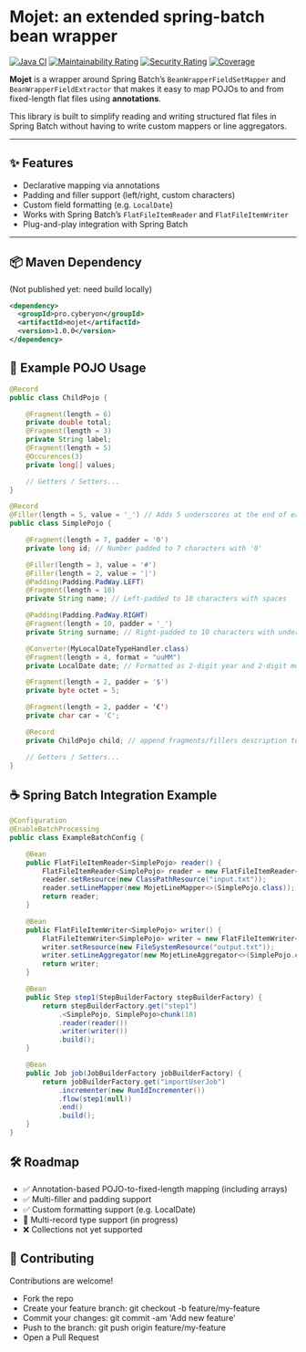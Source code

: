 # Mojet: an extended spring-batch bean wrapper
[![Java CI](https://github.com/gchauvet/mojet/actions/workflows/maven.yml/badge.svg)](https://github.com/gchauvet/mojet/actions/workflows/maven.yml) [![Maintainability Rating](https://sonarcloud.io/api/project_badges/measure?project=gchauvet_mojet&metric=sqale_rating)](https://sonarcloud.io/dashboard?id=gchauvet_mojet) [![Security Rating](https://sonarcloud.io/api/project_badges/measure?project=gchauvet_mojet&metric=security_rating)](https://sonarcloud.io/dashboard?id=gchauvet_mojet) [![Coverage](https://sonarcloud.io/api/project_badges/measure?project=gchauvet_mojet&metric=coverage)](https://sonarcloud.io/dashboard?id=gchauvet_mojet)

**Mojet** is a wrapper around Spring Batch’s `BeanWrapperFieldSetMapper` and `BeanWrapperFieldExtractor` that makes it easy to map POJOs to and from fixed-length flat files using **annotations**.

This library is built to simplify reading and writing structured flat files in Spring Batch without having to write custom mappers or line aggregators.

---

## ✨ Features

- Declarative mapping via annotations
- Padding and filler support (left/right, custom characters)
- Custom field formatting (e.g. `LocalDate`)
- Works with Spring Batch’s `FlatFileItemReader` and `FlatFileItemWriter`
- Plug-and-play integration with Spring Batch

---

## 📦 Maven Dependency
(Not published yet: need build locally)
```xml
<dependency>
  <groupId>pro.cyberyon</groupId>
  <artifactId>mojet</artifactId>
  <version>1.0.0</version>
</dependency>
```
## 🧪 Example POJO Usage
```java
@Record
public class ChildPojo {

    @Fragment(length = 6)
    private double total;
    @Fragment(length = 3)
    private String label;
    @Fragment(length = 5)
    @Occurences(3)
    private long[] values;

    // Getters / Setters...
}

@Record
@Filler(length = 5, value = '_') // Adds 5 underscores at the end of each record (optional)
public class SimplePojo {

    @Fragment(length = 7, padder = '0')
    private long id; // Number padded to 7 characters with '0'

    @Filler(length = 3, value = '#')
    @Filler(length = 2, value = '|')
    @Padding(Padding.PadWay.LEFT)
    @Fragment(length = 10)
    private String name; // Left-padded to 10 characters with spaces

    @Padding(Padding.PadWay.RIGHT)
    @Fragment(length = 10, padder = '_')
    private String surname; // Right-padded to 10 characters with underscores

    @Converter(MyLocalDateTypeHandler.class)
    @Fragment(length = 4, format = "uuMM")
    private LocalDate date; // Formatted as 2-digit year and 2-digit month (e.g. "2506")

    @Fragment(length = 2, padder = '$')
    private byte octet = 5;

    @Fragment(length = 2, padder = '€')
    private char car = 'C';

    @Record
    private ChildPojo child; // append fragments/fillers description to main mapper description

    // Getters / Setters...
}
```

## ☕ Spring Batch Integration Example

```java
@Configuration
@EnableBatchProcessing
public class ExampleBatchConfig {

    @Bean
    public FlatFileItemReader<SimplePojo> reader() {
        FlatFileItemReader<SimplePojo> reader = new FlatFileItemReader<>();
        reader.setResource(new ClassPathResource("input.txt"));
        reader.setLineMapper(new MojetLineMapper<>(SimplePojo.class));
        return reader;
    }

    @Bean
    public FlatFileItemWriter<SimplePojo> writer() {
        FlatFileItemWriter<SimplePojo> writer = new FlatFileItemWriter<>();
        writer.setResource(new FileSystemResource("output.txt"));
        writer.setLineAggregator(new MojetLineAggregator<>(SimplePojo.class));
        return writer;
    }

    @Bean
    public Step step1(StepBuilderFactory stepBuilderFactory) {
        return stepBuilderFactory.get("step1")
            .<SimplePojo, SimplePojo>chunk(10)
            .reader(reader())
            .writer(writer())
            .build();
    }

    @Bean
    public Job job(JobBuilderFactory jobBuilderFactory) {
        return jobBuilderFactory.get("importUserJob")
            .incrementer(new RunIdIncrementer())
            .flow(step1(null))
            .end()
            .build();
    }
}
```

## 🛠 Roadmap
* ✅ Annotation-based POJO-to-fixed-length mapping (including arrays)
* ✅ Multi-filler and padding support
* ✅ Custom formatting support (e.g. LocalDate)
* 🧪 Multi-record type support (in progress)
* ❌ Collections not yet supported

## 🚀 Contributing
Contributions are welcome!

* Fork the repo
* Create your feature branch: git checkout -b feature/my-feature
* Commit your changes: git commit -am 'Add new feature'
* Push to the branch: git push origin feature/my-feature
* Open a Pull Request
